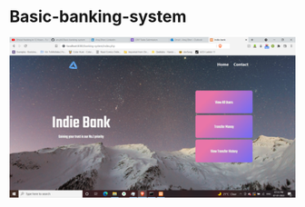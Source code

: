 # Basic-banking-system
![Screenshot](https://github.com/anujb6/Basic-banking-system/blob/c07536b77a55d54d06c3230bc12268a1e290e2f9/Screenshot%20(436).png)
